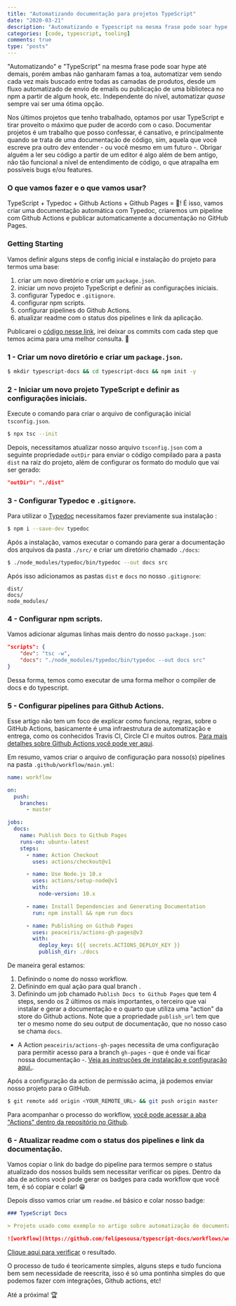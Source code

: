 ```yaml
---
title: "Automatizando documentação para projetos TypeScript"
date: "2020-03-21"
description: "Automatizando e Typescript na mesma frase pode soar hype até demais, porém ambas não ganharam famas a toa, automatizar vem sendo cada vez mais buscado entre todas as camadas de produtos, desde um fluxo automatizado de envio de emails ou publicação de uma biblioteca no npm a partir de algum hook, etc. Independente do nível, automatizar _quase_ sempre vai ser uma ótima opção."
categories: [code, typescript, tooling]
comments: true
type: "posts"
---
```


"Automatizando" e "TypeScript" na mesma frase pode soar hype até demais, porém ambas não ganharam famas a toa, automatizar vem sendo cada vez mais buscado entre todas as camadas de produtos, desde um fluxo automatizado de envio de emails ou publicação de uma biblioteca no npm a partir de algum hook, etc. Independente do nível, automatizar _quase_ sempre vai ser uma ótima opção.

Nos últimos projetos que tenho trabalhado, optamos por usar TypeScript e tirar proveito o máximo que puder de acordo com o caso. Documentar projetos é um trabalho que posso confessar, é cansativo, e principalmente quando se trata de uma documentação de código, sim, aquela que você escreve pra outro dev entender - ou você mesmo em um futuro -. Obrigar alguém a ler seu código a partir de um editor é algo além de bem antigo, não tão funcional a nível de entendimento de código, o que atrapalha em possíveis bugs e/ou features.

### O que vamos fazer e o que vamos usar?

TypeScript + Typedoc + Github Actions + Github Pages = 🚀! É isso, vamos criar uma documentação automática com Typedoc, criaremos um pipeline com Github Actions e publicar automaticamente a documentação no GitHub Pages.

### Getting Starting

Vamos definir alguns steps de config inicial e instalação do projeto para termos uma base:

1.  criar um novo diretório e criar um `package.json`.
2.  iniciar um novo projeto TypeScript e definir as configurações iniciais.
3.  configurar Typedoc e `.gitignore`.
4.  configurar npm scripts.
5.  configurar pipelines do Github Actions.
6.  atualizar readme com o status dos pipelines e link da aplicação.

Publicarei o [código nesse link](https://github.com/felipesousa/typescript-docs), irei deixar os commits com cada step que temos acima para uma melhor consulta. 🧐

### 1 - Criar um novo diretório e criar um `package.json`.

```bash
$ mkdir typescript-docs && cd typescript-docs && npm init -y
```

### 2 - Iniciar um novo projeto TypeScript e definir as configurações iniciais.

Execute o comando para criar o arquivo de configuração inicial `tsconfig.json`.

```bash
$ npx tsc --init
```

Depois, necessitamos atualizar nosso arquivo `tsconfig.json` com a seguinte propriedade `outDir` para enviar o código compilado para a pasta `dist` na raiz do projeto, além de configurar os formato do modulo que vai ser gerado:

```json
"outDir": "./dist"
```

### 3 - Configurar Typedoc e `.gitignore`.

Para utilizar o [Typedoc](https://typedoc.org/) necessitamos fazer previamente sua instalação :

```bash
$ npm i --save-dev typedoc
```

Após a instalação, vamos executar o comando para gerar a documentação dos arquivos da pasta `./src/` e criar um diretório chamado `./docs`:

```bash
$ ./node_modules/typedoc/bin/typedoc --out docs src
```

Após isso adicionamos as pastas `dist` e `docs` no nosso `.gitignore`:

```text
dist/
docs/
node_modules/
```

### 4 - Configurar npm scripts.

Vamos adicionar algumas linhas mais dentro do nosso `package.json`:

```json
"scripts": {
	"dev": "tsc -w",
	"docs": "./node_modules/typedoc/bin/typedoc --out docs src"
}
```

Dessa forma, temos como executar de uma forma melhor o compiler de docs e do typescript.

### 5 - Configurar pipelines para Github Actions.

Esse artigo não tem um foco de explicar como funciona, regras, sobre o GitHub Actions, basicamente é uma infraestrutura de automatização e entrega, como os conhecidos Travis CI, Circle CI e muitos outros. [Para mais detalhes sobre Github Actions você pode ver aqui](https://github.com/features/actions).

Em resumo, vamos criar o arquivo de configuração para nosso(s) pipelines na pasta `.github/workflow/main.yml`:

```yaml
name: workflow

on:
  push:
    branches:
      - master

jobs:
  docs:
    name: Publish Docs to Github Pages
    runs-on: ubuntu-latest
    steps:
      - name: Action Checkout
        uses: actions/checkout@v1

      - name: Use Node.js 10.x
        uses: actions/setup-node@v1
        with:
          node-version: 10.x

      - name: Install Dependencies and Generating Documentation
        run: npm install && npm run docs

      - name: Publishing on Github Pages
        uses: peaceiris/actions-gh-pages@v3
        with:
          deploy_key: ${{ secrets.ACTIONS_DEPLOY_KEY }}
          publish_dir: ./docs
```

De maneira geral estamos:

1.  Definindo o nome do nosso workflow.
2.  Definindo em qual ação <push> para qual branch <master>.
3.  Definindo um job chamado `Publish Docs to Github Pages` que tem 4 steps, sendo os 2 últimos os mais importantes, o terceiro que vai instalar e gerar a documentação e o quarto que utiliza uma "action" da store do Github actions. Note que a propriedade `publish_url` tem que ter o mesmo nome do seu output de documentação, que no nosso caso se chama `docs`.

- A Action `peaceiris/actions-gh-pages` necessita de uma configuração para permitir acesso para a branch `gh-pages` - que é onde vai ficar nossa documentação -. [Veja as instruções de instalação e configuração aqui.](https://github.com/peaceiris/actions-gh-pages#options).

Após a configuração da action de permissão acima, já podemos enviar nosso projeto para o GitHub.

```bash
$ git remote add origin <YOUR_REMOTE_URL> && git push origin master
```

Para acompanhar o processo do workflow, [você pode acessar a aba "Actions" dentro da repositório no Github](https://github.com/felipesousa/typescript-docs/actions).

### 6 - Atualizar readme com o status dos pipelines e link da documentação.

Vamos copiar o link do badge do pipeline para termos sempre o status atualizado dos nossos builds sem necessitar verificar os pipes. Dentro da aba de actions você pode gerar os badges para cada workflow que você tem, é só copiar e colar! 😁

Depois disso vamos criar um `readme.md` básico e colar nosso badge:

```markdown
### TypeScript Docs

> Projeto usado como exemplo no artigo sobre automatização de documentação para projetos typescript

![workflow](https://github.com/felipesousa/typescript-docs/workflows/workflow/badge.svg)
```

[Clique aqui para verificar](https://felipesousa.github.io/typescript-docs/modules/_index_.html) o resultado.

O processo de tudo é teoricamente simples, alguns steps e tudo funciona bem sem necessidade de reescrita, isso é só uma pontinha simples do que podemos fazer com integrações, Github actions, etc!

Até a próxima! 🏆
